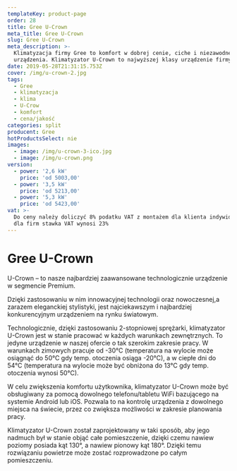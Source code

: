 ```yaml
---
templateKey: product-page
order: 28
title: Gree U-Crown
meta_title: Gree U-Crown
slug: Gree U-Crown
meta_description: >-
  Klimatyzacja firmy Gree to komfort w dobrej cenie, ciche i niezawodne
  urządzenia. Klimatyzator U-Crown to najwyższej klasy urządzenie firmy Gree.
date: 2019-05-28T21:31:15.753Z
cover: /img/u-crown-2.jpg
tags:
  - Gree
  - klimatyzacja
  - klima
  - U-Crow
  - komfort
  - cena/jakość
categories: split
producent: Gree
hotProductsSelect: nie
images:
  - image: /img/u-crown-3-ico.jpg
  - image: /img/u-crown.png
version:
  - power: '2,6 kW'
    price: 'od 5003,00'
  - power: '3,5 kW'
    price: 'od 5213,00'
  - power: '5,3 kW'
    price: 'od 5423,00'
vat: >-
  Do ceny należy doliczyć 8% podatku VAT z montażem dla klienta indywidualnego,
  dla firm stawka VAT wynosi 23%
---
```

# Gree U-Crown

U-Crown – to nasze najbardziej zaawansowane technologicznie urządzenie w segmencie Premium.

Dzięki zastosowaniu w nim innowacyjnej technologii oraz nowoczesnej,a zarazem eleganckiej stylistyki, jest najciekawszym i najbardziej konkurencyjnym urządzeniem na rynku światowym.

Technologicznie, dzięki zastosowaniu 2-stopniowej sprężarki, klimatyzator U-Crown jest w stanie pracować w każdych warunkach zewnętrznych. To jedyne urządzenie w naszej ofercie o tak szerokim zakresie pracy. W warunkach zimowych pracuje od -30°C (temperatura na wylocie może osiągnąć do 50°C gdy temp. otoczenia osiąga -20°C), a w ciepłe dni do 54°C (temperatura na wylocie może być obniżona do 13°C gdy temp. otoczenia wynosi 50°C).

W celu zwiększenia komfortu użytkownika, klimatyzator U-Crown może być obsługiwany za pomocą dowolnego telefonu/tabletu WiFi bazującego na systemie Android lub iOS. Pozwala to na kontrolę urządzenia z dowolnego miejsca na świecie, przez co zwiększa możliwości w zakresie planowania pracy.

Klimatyzator U-Crown został zaprojektowany w taki sposób, aby jego nadmuch był w stanie objąć całe pomieszczenie, dzięki czemu nawiew poziomy posiada kąt 130°, a nawiew pionowy kąt 180°. Dzięki temu rozwiązaniu powietrze może zostać rozprowadzone po całym pomieszczeniu.
